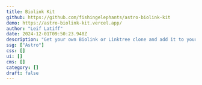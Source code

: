 ```yaml
---
title: Biolink Kit
github: https://github.com/fishingelephants/astro-biolink-kit
demo: https://astro-biolink-kit.vercel.app/
author: "Leif Latiff"
date: 2024-12-01T09:50:23.948Z
description: "Get your own Biolink or Linktree clone and add it to your website."
ssg: ["Astro"]
css: []
ui: []
cms: []
category: []
draft: false
---
```

